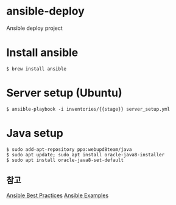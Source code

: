 # ansible-deploy
Ansible deploy project

# Install ansible
```
$ brew install ansible
```

# Server setup (Ubuntu)
```
$ ansible-playbook -i inventories/{{stage}} server_setup.yml
```

# Java setup
```
$ sudo add-apt-repository ppa:webupd8team/java
$ sudo apt update; sudo apt install oracle-java8-installer
$ sudo apt install oracle-java8-set-default
```


## 참고
[Ansible Best Practices](http://docs.ansible.com/ansible/playbooks_best_practices.html)
[Ansible Examples](https://github.com/ansible/ansible-examples)